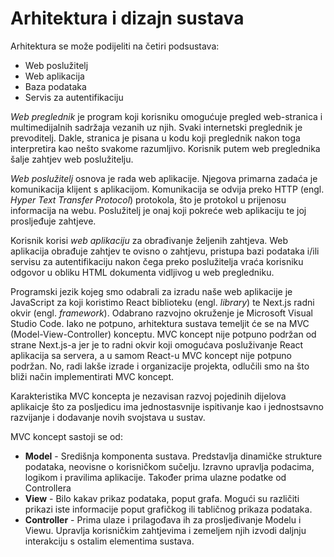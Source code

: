 # Arhitektura i dizajn sustava
Arhitektura se može podijeliti na četiri podsustava:
- Web poslužitelj
- Web aplikacija
- Baza podataka
- Servis za autentifikaciju

*Web preglednik* je program koji korisniku omogućuje pregled web-stranica i multimedijalnih sadržaja vezanih uz njih. Svaki internetski preglednik je prevoditelj. Dakle, stranica je pisana u kodu koji preglednik nakon toga interpretira kao nešto svakome razumljivo. Korisnik putem web preglednika šalje zahtjev web poslužitelju.

*Web poslužitelj* osnova je rada web aplikacije. Njegova primarna zadaća je komunikacija klijent s aplikacijom. Komunikacija se odvija preko HTTP (engl. *Hyper Text Transfer Protocol*) protokola, što je protokol u prijenosu informacija na webu. Poslužitelj je onaj koji pokreće web aplikaciju te joj prosljeđuje zahtjeve.

Korisnik korisi *web aplikaciju* za obrađivanje željenih zahtjeva. Web aplikacija obrađuje zahtjev te ovisno o zahtjevu, pristupa bazi podataka i/ili servisu za autentifikaciju nakon čega preko poslužitelja vraća korisniku odgovor u obliku HTML dokumenta vidljivog u web pregledniku.

Programski jezik kojeg smo odabrali za izradu naše web aplikacije je JavaScript za koji koristimo React biblioteku (engl. *library*) te Next.js radni okvir (engl. *framework*). Odabrano razvojno okruženje je Microsoft Visual Studio Code. Iako ne potpuno, arhitektura sustava temeljit će se na MVC (Model-View-Controller) konceptu. MVC koncept nije potpuno podržan od strane Next.js-a jer je to radni okvir koji omogućava posluživanje React aplikacija sa servera, a u samom React-u MVC koncept nije potpuno podržan. No, radi lakše izrade i organizacije projekta, odlučili smo na što bliži način implementirati MVC koncept.

Karakteristika MVC koncepta je nezavisan razvoj pojedinih dijelova aplikaicje što za posljedicu ima jednostasvnije ispitivanje kao i jednostsavno razvijanje i dodavanje novih svojstava u sustav.

MVC koncept sastoji se od:
- **Model** - Središnja komponenta sustava. Predstavlja dinamičke strukture podataka, neovisne o korisničkom sučelju. Izravno upravlja podacima, logikom i pravilima aplikacije. Također prima ulazne podatke od Controllera
- **View** - Bilo kakav prikaz podataka, poput grafa. Mogući su različiti prikazi iste informacije poput grafičkog ili tabličnog prikaza podataka.
- **Controller** - Prima ulaze i prilagođava ih za prosljeđivanje Modelu i Viewu. Upravlja korisničkim zahtjevima i zemeljem njih izvodi daljnju interakciju s ostalim elementima sustava.